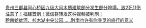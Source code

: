   
[贵州三都县同心桥因九级大风木质建筑部分发生部分垮塌，致2死11伤](http://www.dianyue.me/archives/590/sadwrqh5u2u0twt7/)  
[注意了！福建首例！微信群转发这种视频被判刑！](http://www.dianyue.me/archives/136/e386x359z2uqi5wq/)  
[黔南蛤蚌河、杉木湖中央公园......黔南也许有你寻觅的旅行的意义](http://www.dianyue.me/archives/063/dyrbgbaffmd1olzp/)